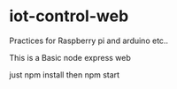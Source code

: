 # iot-control-web
Practices for Raspberry pi and arduino etc..

This is a Basic node express web

just npm install then npm start
